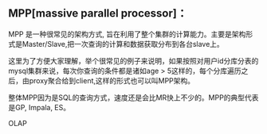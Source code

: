 ## MPP[massive parallel processor]：

MPP 是一种很常见的架构方式, 旨在利用了整个集群的计算能力。主要是架构形式是Master/Slave,把一次查询的计算和数据获取分布到各台slave上。

这里为了方便大家理解，举个很常见的例子来说明，如果按照对用户id分库分表的mysql集群来说，每次你查询的条件都是诸如age > 5这样的，每个分库遍历之后，由proxy聚合给到client,这样的形式也可以叫MPP架构。

整体MPP因为是SQL的查询方式，速度还是会比MR快上不少的。MPP的典型代表是GP, Impala, ES。


OLAP

